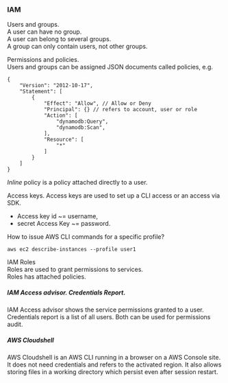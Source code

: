 ### IAM
Users and groups.\
A user can have no group.\
A user can belong to several groups.\
A group can only contain users, not other groups.

Permissions and policies.\
Users and groups can be assigned JSON documents called policies, e.g.
```
{
    "Version": "2012-10-17",
    "Statement": [
        {
            "Effect": "Allow", // Allow or Deny
            "Principal": {} // refers to account, user or role
            "Action": [
                "dynamodb:Query",
                "dynamodb:Scan",
            ],
            "Resource": [
                "*"
            ]
        }
    ]
}
```
*Inline* policy is a policy attached directly to a user.

Access keys.
Access keys are used to set up a CLI access or an access via SDK.
 * Access key id ~= username,
 * secret Access Key ~= password.


 How to issue AWS CLI commands for a specific profile?
 ```
 aws ec2 describe-instances --profile user1
 ```

IAM Roles\
Roles are used to grant permissions to services.\
Roles has attached policies.

 ##### IAM Access advisor. Credentials Report.
 IAM Access advisor shows the service permissions granted to a user.
 Credentials report is a list of all users.
 Both can be used for permissions audit.

 ##### AWS Cloudshell
 AWS Cloudshell is an AWS CLI running in a browser on a AWS Console site. It does not need credentials and refers to the activated region.
 It also allows storing files in a working directory which persist even after session restart.
